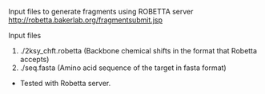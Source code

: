 Input files to generate fragments using ROBETTA server     </br>
http://robetta.bakerlab.org/fragmentsubmit.jsp </br>

Input files </br>

1. ./2ksy_chft.robetta (Backbone chemical shifts in the format that Robetta accepts) </br>
2. ./seq.fasta (Amino acid sequence of the target in fasta format) </br>

* Tested with Robetta server.